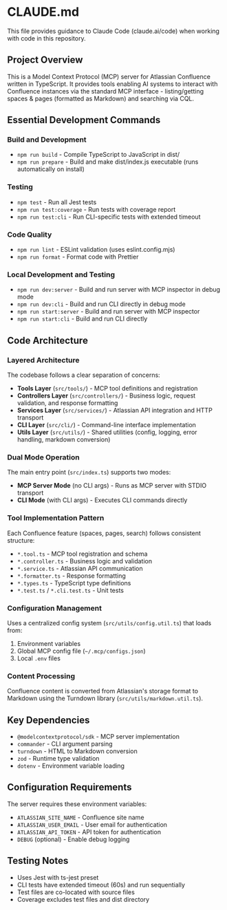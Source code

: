 # CLAUDE.md

This file provides guidance to Claude Code (claude.ai/code) when working with code in this repository.

## Project Overview

This is a Model Context Protocol (MCP) server for Atlassian Confluence written in TypeScript. It provides tools enabling AI systems to interact with Confluence instances via the standard MCP interface - listing/getting spaces & pages (formatted as Markdown) and searching via CQL.

## Essential Development Commands

### Build and Development
- `npm run build` - Compile TypeScript to JavaScript in dist/
- `npm run prepare` - Build and make dist/index.js executable (runs automatically on install)

### Testing
- `npm test` - Run all Jest tests
- `npm run test:coverage` - Run tests with coverage report
- `npm run test:cli` - Run CLI-specific tests with extended timeout

### Code Quality
- `npm run lint` - ESLint validation (uses eslint.config.mjs)
- `npm run format` - Format code with Prettier

### Local Development and Testing
- `npm run dev:server` - Build and run server with MCP inspector in debug mode
- `npm run dev:cli` - Build and run CLI directly in debug mode
- `npm run start:server` - Build and run server with MCP inspector
- `npm run start:cli` - Build and run CLI directly

## Code Architecture

### Layered Architecture
The codebase follows a clear separation of concerns:

- **Tools Layer** (`src/tools/`) - MCP tool definitions and registration
- **Controllers Layer** (`src/controllers/`) - Business logic, request validation, and response formatting
- **Services Layer** (`src/services/`) - Atlassian API integration and HTTP transport
- **CLI Layer** (`src/cli/`) - Command-line interface implementation
- **Utils Layer** (`src/utils/`) - Shared utilities (config, logging, error handling, markdown conversion)

### Dual Mode Operation
The main entry point (`src/index.ts`) supports two modes:
- **MCP Server Mode** (no CLI args) - Runs as MCP server with STDIO transport
- **CLI Mode** (with CLI args) - Executes CLI commands directly

### Tool Implementation Pattern
Each Confluence feature (spaces, pages, search) follows consistent structure:
- `*.tool.ts` - MCP tool registration and schema
- `*.controller.ts` - Business logic and validation
- `*.service.ts` - Atlassian API communication
- `*.formatter.ts` - Response formatting
- `*.types.ts` - TypeScript type definitions
- `*.test.ts` / `*.cli.test.ts` - Unit tests

### Configuration Management
Uses a centralized config system (`src/utils/config.util.ts`) that loads from:
1. Environment variables
2. Global MCP config file (`~/.mcp/configs.json`)
3. Local `.env` files

### Content Processing
Confluence content is converted from Atlassian's storage format to Markdown using the Turndown library (`src/utils/markdown.util.ts`).

## Key Dependencies

- `@modelcontextprotocol/sdk` - MCP server implementation
- `commander` - CLI argument parsing
- `turndown` - HTML to Markdown conversion
- `zod` - Runtime type validation
- `dotenv` - Environment variable loading

## Configuration Requirements

The server requires these environment variables:
- `ATLASSIAN_SITE_NAME` - Confluence site name
- `ATLASSIAN_USER_EMAIL` - User email for authentication
- `ATLASSIAN_API_TOKEN` - API token for authentication
- `DEBUG` (optional) - Enable debug logging

## Testing Notes

- Uses Jest with ts-jest preset
- CLI tests have extended timeout (60s) and run sequentially
- Test files are co-located with source files
- Coverage excludes test files and dist directory